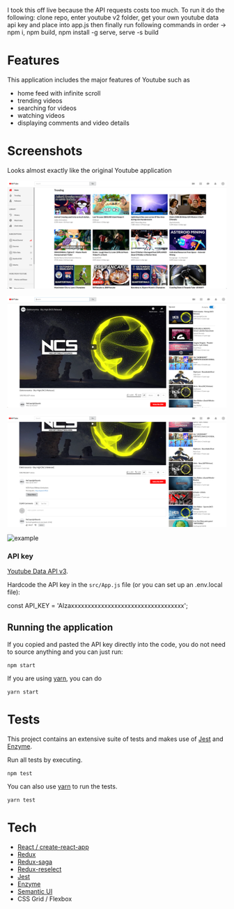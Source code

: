 I took this off live because the API requests costs too much. To run it do the following: clone repo, enter youtube v2 folder, get your own youtube data api key and place into app.js then finally run following commands in order -> npm i, npm build, npm install -g serve, serve -s build

# Features

This application includes the major features of Youtube such as

- home feed with infinite scroll
- trending videos
- searching for videos
- watching videos
- displaying comments and video details

# Screenshots

Looks almost exactly like the original Youtube application

![Youtube in React Home feed](images/youtube-react-home-feed.png)

![Youtube in React Watch-1](images/youtube-react-watch-1.png)

![Youtube in React Watch-2](images/youtube-react-watch-2.png)

![example](/youtube/youtube.gif)


### API key

[Youtube Data API v3](https://developers.google.com/youtube/v3/docs/).

Hardcode the API key in the `src/App.js` file (or you can set up an .env.local file):

const API_KEY = 'AIzaxxxxxxxxxxxxxxxxxxxxxxxxxxxxxxxxxx';


## Running the application

If you copied and pasted the API key directly into the code, you do not need to source anything and you can just run:

```
npm start
```

If you are using [yarn](https://yarnpkg.com/lang/en/), you can do

```
yarn start
```

# Tests

This project contains an extensive suite of tests and makes use of [Jest](https://jestjs.io/) and [Enzyme](https://github.com/airbnb/enzyme).

Run all tests by executing.

```
npm test
```

You can also use [yarn](https://yarnpkg.com/lang/en/) to run the tests.

```
yarn test
```

# Tech

- [React / create-react-app](https://github.com/facebook/create-react-app)
- [Redux](https://redux.js.org/)
- [Redux-saga](https://redux-saga.js.org/)
- [Redux-reselect](https://github.com/reduxjs/reselect)
- [Jest](https://jestjs.io/)
- [Enzyme](https://airbnb.io/enzyme/)
- [Semantic UI](https://react.semantic-ui.com/)
- CSS Grid / Flexbox
